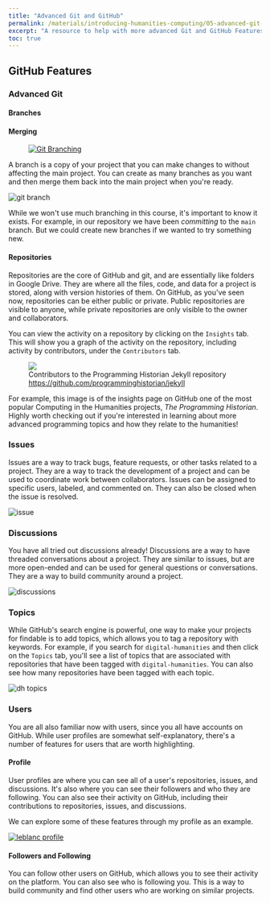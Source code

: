 ```yaml
---
title: "Advanced Git and GitHub"
permalink: /materials/introducing-humanities-computing/05-advanced-git-github
excerpt: "A resource to help with more advanced Git and GitHub Features"
toc: true
---
```


## GitHub Features

### Advanced Git

#### Branches

#### Merging

<figure>
  <a href="https://www.nobledesktop.com/image/gitresources/git-branches-merge.png"><img src="https://www.nobledesktop.com/image/gitresources/git-branches-merge.png" alt="Git Branching" class="image-popup"></a>
</figure>



A branch is a copy of your project that you can make changes to without affecting the main project. You can create as many branches as you want and then merge them back into the main project when you're ready.

![git branch](https://www.nobledesktop.com/image/gitresources/git-branches-merge.png)

While we won't use much branching in this course, it's important to know it exists. For example, in our repository we have been *committing* to the `main` branch. But we could create new branches if we wanted to try something new.




#### Repositories

Repositories are the core of GitHub and git, and are essentially like folders in Google Drive. They are where all the files, code, and data for a project is stored, along with version histories of them. On GitHub, as you've seen now, repositories can be either public or private. Public repositories are visible to anyone, while private repositories are only visible to the owner and collaborators.

You can view the activity on a repository by clicking on the `Insights` tab. This will show you a graph of the activity on the repository, including activity by contributors, under the `Contributors` tab.

<figure>
  <a href="{{site.baseurl}}/assets/images/contributors_jekyll.png"><img src="{{site.baseurl}}/assets/images/contributors_jekyll.png"></a>
  <figcaption>Contributors to the Programming Historian Jekyll repository <a href="https://github.com/programminghistorian/jekyll">https://github.com/programminghistorian/jekyll</a></figcaption>
</figure>

For example, this image is of the insights page on GitHub one of the most popular Computing in the Humanities projects, *The Programming Historian*. Highly worth checking out if you're interested in learning about more advanced programming topics and how they relate to the humanities!

### Issues

Issues are a way to track bugs, feature requests, or other tasks related to a project. They are a way to track the development of a project and can be used to coordinate work between collaborators. Issues can be assigned to specific users, labeled, and commented on. They can also be closed when the issue is resolved.

![issue](https://docs.github.com/assets/cb-119863/mw-1440/images/help/issues/issue-assignees.webp)

### Discussions

You have all tried out discussions already! Discussions are a way to have threaded conversations about a project. They are similar to issues, but are more open-ended and can be used for general questions or conversations. They are a way to build community around a project.

![discussions](https://github.githubassets.com/images/modules/site/discussions/overview.png)

### Topics

While GitHub's search engine is powerful, one way to make your projects for findable is to add topics, which allows you to tag a repository with keywords.  For example, if you search for `digital-humanities` and then click on the `Topics` tab, you'll see a list of topics that are associated with repositories that have been tagged with `digital-humanities`. You can also see how many repositories have been tagged with each topic.

![dh topics]({{site.baseurl}}/assets/images/dh_topics.png)

### Users

You are all also familiar now with users, since you all have accounts on GitHub. While user profiles are somewhat self-explanatory, there's a number of features for users that are worth highlighting.

#### Profile

User profiles are where you can see all of a user's repositories, issues, and discussions. It's also where you can see their followers and who they are following. You can also see their activity on GitHub, including their contributions to repositories, issues, and discussions.

We can explore some of these features through my profile as an example.

[![leblanc profile]({{site.baseurl}}/assets/images/leblanc_github_profile.png)](https://github.com/ZoeLeBlanc)

#### Followers and Following

You can follow other users on GitHub, which allows you to see their activity on the platform. You can also see who is following you. This is a way to build community and find other users who are working on similar projects.